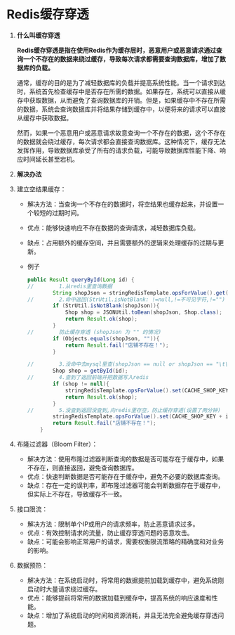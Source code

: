 # Redis缓存穿透

1. **什么叫缓存穿透**
   
   **Redis缓存穿透是指在使用Redis作为缓存层时，恶意用户或恶意请求通过查询一个不存在的数据来绕过缓存，导致每次请求都需要查询数据库，增加了数据库的负载。**
   
   通常，缓存的目的是为了减轻数据库的负载并提高系统性能。当一个请求到达时，系统首先检查缓存中是否存在所需的数据。如果存在，系统可以直接从缓存中获取数据，从而避免了查询数据库的开销。但是，如果缓存中不存在所需的数据，系统会查询数据库并将结果存储到缓存中，以便将来的请求可以直接从缓存中获取数据。
   
   然而，如果一个恶意用户或恶意请求故意查询一个不存在的数据，这个不存在的数据就会绕过缓存，每次请求都会直接查询数据库。这种情况下，缓存无法发挥作用，导致数据库承受了所有的请求负载，可能导致数据库性能下降、响应时间延长甚至宕机。

2. **解决办法**

1. 建立空结果缓存：
   
   - 解决方法：当查询一个不存在的数据时，将空结果也缓存起来，并设置一个较短的过期时间。
   - 优点：能够快速响应不存在数据的查询请求，减轻数据库负载。
   - 缺点：占用额外的缓存空间，并且需要额外的逻辑来处理缓存的过期与更新。
   - 例子
     
     ```java
     public Result queryById(Long id) {
     //        1.从redis里查询数据
             String shopJson = stringRedisTemplate.opsForValue().get(CACHE_SHOP_KEY + id);
     //        2.命中返回(StrUtil.isNotBlank: !=null,!=不可见字符,!="")
             if (StrUtil.isNotBlank(shopJson)){
                 Shop shop = JSONUtil.toBean(shopJson, Shop.class);
                 return Result.ok(shop);
             }
     //        防止缓存穿透 (shopJson 为 "" 的情况)
             if (Objects.equals(shopJson, "")){
                 return Result.fail("店铺不存在！");
             }
     
     //        3.没命中去mysql里查(shopJson == null or shopJson == "\t\n")
             Shop shop = getById(id);
     //        4.查到了返回前端并把数据写入redis
             if (shop != null){
                 stringRedisTemplate.opsForValue().set(CACHE_SHOP_KEY + id, JSONUtil.toJsonStr(shop), CACHE_SHOP_TTL, TimeUnit.MINUTES);
                 return Result.ok(shop);
             }
     //        5.没查到返回没查到,向redis里存空，防止缓存穿透(设置了两分钟)
             stringRedisTemplate.opsForValue().set(CACHE_SHOP_KEY + id, "", CACHE_NULL_TTL, TimeUnit.MINUTES);
             return Result.fail("店铺不存在！");
         }
     ```
     
     

2. 布隆过滤器（Bloom Filter）：
   
   - 解决方法：使用布隆过滤器判断查询的数据是否可能存在于缓存中，如果不存在，则直接返回，避免查询数据库。
   - 优点：快速判断数据是否可能存在于缓存中，避免不必要的数据库查询。
   - 缺点：存在一定的误判率，即布隆过滤器可能会判断数据存在于缓存中，但实际上不存在，导致缓存不一致。

3. 接口限流：
   
   - 解决方法：限制单个IP或用户的请求频率，防止恶意请求过多。
   - 优点：有效控制请求的流量，防止缓存穿透问题的恶意攻击。
   - 缺点：可能会影响正常用户的请求，需要权衡限流策略的精确度和对业务的影响。

4. 数据预热：
   
   - 解决方法：在系统启动时，将常用的数据提前加载到缓存中，避免系统刚启动时大量请求绕过缓存。
   - 优点：能够提前将常用的数据加载到缓存中，提高系统的响应速度和性能。
   - 缺点：增加了系统启动的时间和资源消耗，并且无法完全避免缓存穿透问题。


